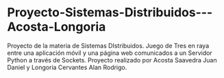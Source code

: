 # Proyecto-Sistemas-Distribuidos---Acosta-Longoria
Proyecto de la materia de Sistemas DIstribuidos. Juego de Tres en raya entre una aplicación móvil y una página web comunicados a un Servidor Python a través de Sockets. Proyecto realizado por Acosta Saavedra Juan Daniel y Longoria Cervantes Alan Rodrigo.
